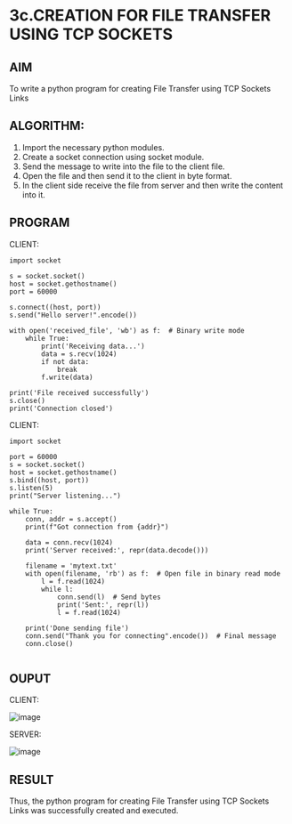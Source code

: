 # 3c.CREATION FOR FILE TRANSFER USING TCP SOCKETS
## AIM
To write a python program for creating File Transfer using TCP Sockets Links
## ALGORITHM:
1. Import the necessary python modules.
2. Create a socket connection using socket module.
3. Send the message to write into the file to the client file.
4. Open the file and then send it to the client in byte format.
5. In the client side receive the file from server and then write the content into it.
## PROGRAM

CLIENT:
```
import socket

s = socket.socket()
host = socket.gethostname()
port = 60000

s.connect((host, port))
s.send("Hello server!".encode())

with open('received_file', 'wb') as f:  # Binary write mode
    while True:
        print('Receiving data...')
        data = s.recv(1024)
        if not data:
            break
        f.write(data)

print('File received successfully')
s.close()
print('Connection closed')

```

CLIENT:
```
import socket

port = 60000
s = socket.socket()
host = socket.gethostname()
s.bind((host, port))
s.listen(5)
print("Server listening...")

while True:
    conn, addr = s.accept()
    print(f"Got connection from {addr}")
    
    data = conn.recv(1024)
    print('Server received:', repr(data.decode()))

    filename = 'mytext.txt'
    with open(filename, 'rb') as f:  # Open file in binary read mode
        l = f.read(1024)
        while l:
            conn.send(l)  # Send bytes
            print('Sent:', repr(l))
            l = f.read(1024)

    print('Done sending file')
    conn.send("Thank you for connecting".encode())  # Final message
    conn.close()
    

```
## OUPUT

CLIENT:

![image](https://github.com/user-attachments/assets/74aa5f56-2d3b-4a81-96bf-ff4e138ce4ba)

SERVER:

![image](https://github.com/user-attachments/assets/7afa6601-9efc-4a5e-8584-023a0728ccf3)

## RESULT
Thus, the python program for creating File Transfer using TCP Sockets Links was 
successfully created and executed.
